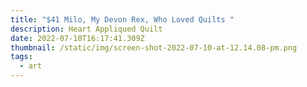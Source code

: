 ```yaml
---
title: "$41 Milo, My Devon Rex, Who Loved Quilts "
description: Heart Appliqued Quilt
date: 2022-07-10T16:17:41.309Z
thumbnail: /static/img/screen-shot-2022-07-10-at-12.14.08-pm.png
tags:
  - art
---
```


